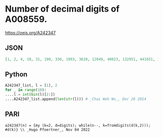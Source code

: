 # Number of decimal digits of A008559\.
https://oeis.org/A242347
## JSON
```JSON
[1, 2, 4, 10, 31, 100, 330, 1093, 3628, 12049, 40023, 132951, 441651, 1467130, 4873698, 16190071, 53782249, 178660761, 593498199, 1971558339]
```
## Python
```Python
A242347_list, l = [1], 2
for _ in range(10):
....l = int(bin(l)[2:])
....A242347_list.append(len(str(l))) # _Chai Wah Wu_, Dec 26 2014
```
## PARI
```PARI
a242347(n) = {my (k=2, d=digits); while(n--, k=fromdigits(d(k,2))); #d(k)} \\ _Hugo Pfoertner_, Nov 04 2022
```
